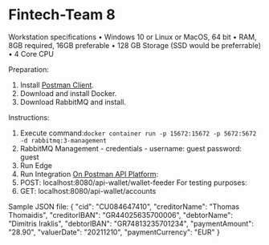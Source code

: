 # Fintech-Team 8

Workstation specifications
• Windows 10 or Linux or MacOS, 64 bit
• RAM, 8GB required, 16GB preferable
• 128 GB Storage (SSD would be preferrable)
• 4 Core CPU

Preparation:
1. Install [Postman Client](https://www.postman.com/product/rest-client/). 
2. Download and install Docker.
3. Download RabbitMQ and install.


Instructions:
1. Execute command:```docker container run -p 15672:15672 -p 5672:5672 -d rabbitmq:3-management```
2. RabbitMQ Management - credentials - username: guest password: guest
3. Run Edge
4. Run Integration
 [On Postman API Platform](https://www.postman.com):
5. POST: localhost:8080/api-wallet/wallet-feeder
 For testing purposes:
6. GET: localhost:8080/api-wallet/accounts


Sample JSON file:
{
"cid": "CU084647410",
"creditorName": "Thomas Thomaidis",
"creditorIBAN": "GR44025635700006",
"debtorName": "Dimitris Iraklis",
"debtorIBAN": "GR74813235701234",
"paymentAmount": "28.90",
"valuerDate": "20211210",
"paymentCurrency": "EUR"
}
